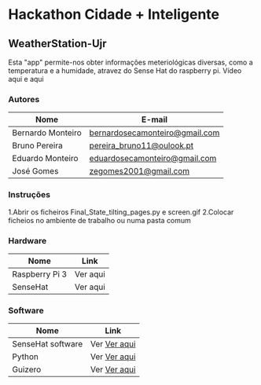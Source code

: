 # Hackathon Cidade + Inteligente

## WeatherStation-Ujr

Esta "app" permite-nos obter informações meteriológicas diversas, como a temperatura e a humidade, atravez do Sense Hat do raspberry pi.
Vídeo aqui e aqui

### Autores

|Nome |E-mail |
|---|---|
|Bernardo Monteiro |bernardosecamonteiro@gmail.com|
|Bruno Pereira |pereira_bruno11@oulook.pt|
|Eduardo Monteiro |eduardosecamonteiro@gmail.com|
|José Gomes|zegomes2001@gmail.com |

### Instruções

1.Abrir os ficheiros Final_State_tilting_pages.py e screen.gif 
2.Colocar ficheios no ambiente de trabalho ou numa pasta comum

### Hardware

|Nome |Link |
|---|---|
|Raspberry Pi 3|Ver aqui |
|SenseHat|Ver aqui |

### Software

|Nome |Link |
|---|---|
|SenseHat software|Ver [Ver aqui](https://www.raspberrypi.org/products/sense-hat/) |
|Python |Ver [Ver aqui](https://www.python.org/) |
|Guizero|Ver [Ver aqui](https://lawsie.github.io/guizero/) |

